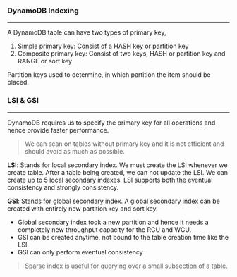 ### DynamoDB Indexing

---

A DynamoDB table can have two types of primary key,

1. Simple primary key: Consist of a HASH key or partition key
2. Composite primary key: Consist of two keys, HASH or partition key and RANGE or sort key

Partition keys used to determine, in which partition the item should be placed.

### LSI & GSI

---

DynamoDB requires us to specify the primary key for all operations and hence provide faster performance.

> We can scan on tables without primary key and it is not efficient and should avoid as much as possible.

**LSI**: Stands for local secondary index. We must create the LSI whenever we create table. After a table being created, we can not update the LSI. We can create up to 5 local secondary indexes. LSI supports both the eventual consistency and strongly consistency.

**GSI**: Stands for global secondary index. A global secondary index can be created with entirely new partition key and sort key.

- Global secondary index took a new partition and hence it needs a completely new throughput capacity for the RCU and WCU.
- GSI can be created anytime, not bound to the table creation time like the LSI.
- GSI can only perform eventual consistency

> Sparse index is useful for querying over a small subsection of a table.
